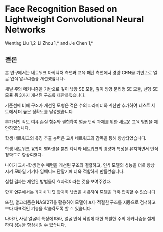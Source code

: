 # Face Recognition Based on Lightweight Convolutional Neural Networks
Wenting Liu 1,2, Li Zhou 1,* and Jie Chen 1,*


## 결론

본 연구에서는 네트워크 아키텍처 측면과 교육 패턴 측면에서 경량 CNN을 기반으로 얼굴 인식 알고리즘을 개선했습니다.

채널 주의 메커니즘을 기반으로 깊이 방향 SE 모듈, 깊이 방향 분리형 SE 모듈, 선형 SE 모듈 등 3가지 개선된 구조를 제안하였습니다.

기준선에 비해 구조가 개선된 모형은 적은 수의 파라미터와 계산만 추가하여 테스트 세트에서 더 높은 정확도를 달성했습니다.

부가적인 각도 여유 손실 함수와 결합하여 얼굴 인식 과제를 위한 새로운 교육 방법을 제안하였습니다.

학생 네트워크의 특징 추출 능력은 교사 네트워크의 감독을 통해 향상되었습니다.

학생 네트워크 융합이 빨라졌을 뿐만 아니라 네트워크의 경량화 특성을 유지하면서 인식 정확도도 향상되었다.

나아가 교사-학생 연수 패턴을 개선된 구조와 결합하고, 인식 모델의 성능을 더욱 향상시켜 모바일 기기나 임베디드 단말기에 더욱 적합하게 만들었습니다.

실험 결과는 제안된 방법들이 효과적이라는 것을 보여주었다.

향후 연구에서는 가지치기 및 양자화 방법을 사용하여 모델을 더욱 압축할 수 있습니다.

또한, 알고리즘은 NAS[27]를 활용하여 모델이 보다 적절한 구조를 자동으로 검색하고 보다 대표적인 기능을 학습하도록 할 수 있습니다.

나아가, 사람 얼굴의 특징에 따라, 얼굴 인식 작업에 대한 특별한 주의 메커니즘을 설계하여 성능을 향상시킬 수 있습니다.
